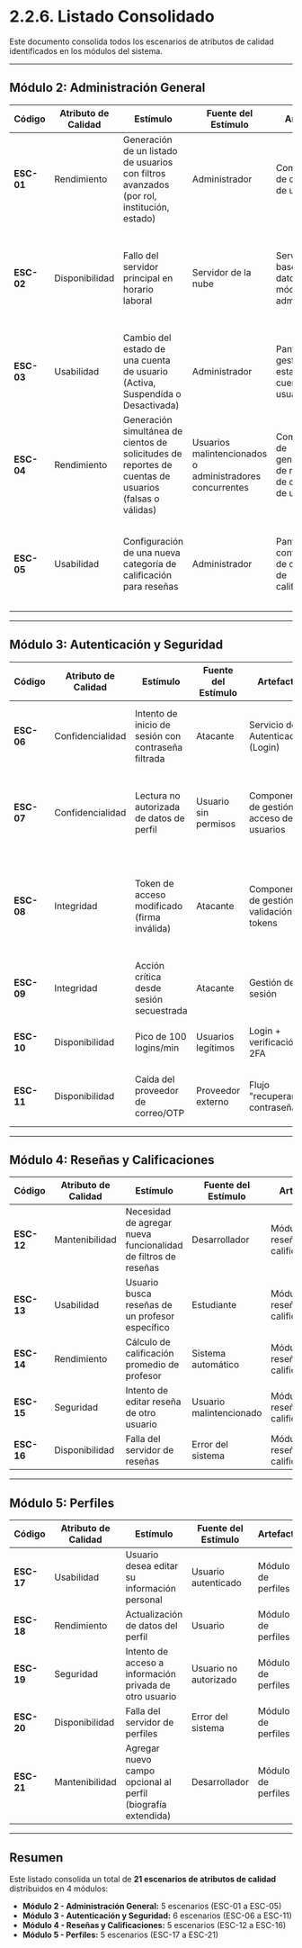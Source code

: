 # 2.2.6. Listado Consolidado

Este documento consolida todos los escenarios de atributos de calidad identificados en los módulos del sistema.

---

## Módulo 2: Administración General

| Código | Atributo de Calidad | Estímulo | Fuente del Estímulo | Artefacto | Entorno | Respuesta | Medida de Respuesta |
|--------|---------------------|----------|-------------------|----------|---------|-----------|-------------------|
| **ESC-01** | Rendimiento | Generación de un listado de usuarios con filtros avanzados (por rol, institución, estado) | Administrador | Componente de consulta de usuarios | Horario pico con 300 usuarios concurrentes | El sistema muestra el listado sin afectar otros procesos | El tiempo de respuesta no supera los 3 segundos |
| **ESC-02** | Disponibilidad | Fallo del servidor principal en horario laboral | Servidor de la nube | Servicio de base de datos del módulo administrativo | Operación en entorno crítico | El sistema debe reiniciar automáticamente el servicio o notificar al administrador para recuperación manual | El tiempo de indisponibilidad no supera los 10 minutos |
| **ESC-03** | Usabilidad | Cambio del estado de una cuenta de usuario (Activa, Suspendida o Desactivada) | Administrador | Pantalla de gestión de estado de cuenta de usuario | Primera vez de uso | El administrador puede completar la acción sin necesidad de asistencia externa | La acción se realiza en menos de 3 pasos y en menos de 2 minutos |
| **ESC-04** | Rendimiento | Generación simultánea de cientos de solicitudes de reportes de cuentas de usuarios (falsas o válidas) | Usuarios malintencionados o administradores concurrentes | Componente de generación de reportes de cuentas de usuarios | Horario laboral con carga alta | El sistema activa limitación de peticiones o colas para evitar saturación | El servicio sigue disponible y las solicitudes excedentes se rechazan o ponen en cola en <1s |
| **ESC-05** | Usabilidad | Configuración de una nueva categoría de calificación para reseñas | Administrador | Pantalla de configuración de categorías de calificación | Primera vez de uso | El administrador puede crear, modificar o eliminar categorías sin necesidad de capacitación avanzada | La acción se completa en menos de 5 pasos y en menos de 3 minutos |

---

## Módulo 3: Autenticación y Seguridad

| Código | Atributo de Calidad | Estímulo | Fuente del Estímulo | Artefacto | Entorno | Respuesta | Medida de Respuesta |
|--------|---------------------|----------|-------------------|----------|---------|-----------|-------------------|
| **ESC-06** | Confidencialidad | Intento de inicio de sesión con contraseña filtrada | Atacante | Servicio de Autenticación (Login) | Internet público | Rechazar autenticación; registrar intento; no revelar si el correo existe | Respuesta 401 en < 300 ms; sin mensajes que confirmen existencia de cuenta |
| **ESC-07** | Confidencialidad | Lectura no autorizada de datos de perfil | Usuario sin permisos | Componente de gestión de acceso de usuarios | Sesión activa | Enforzar control por rol/propiedad de recurso | 100% de endpoints con verificación de rol/owner; 0 accesos indebidos en pruebas |
| **ESC-08** | Integridad | Token de acceso modificado (firma inválida) | Atacante | Componente de gestión y validación de tokens | Producción | Rechazar solicitud | Todos los tokens deben ser verificados correctamente, manteniendo una latencia mínima durante la autenticación |
| **ESC-09** | Integridad | Acción crítica desde sesión secuestrada | Atacante | Gestión de sesión | Dispositivo desconocido | Solicitar re autenticación o 2FA; invalidar tokens previos | Detección de cambio de IP en < 3 s; cierre de sesión global en < 6 s |
| **ESC-10** | Disponibilidad | Pico de 100 logins/min | Usuarios legítimos | Login + verificación 2FA | Hora pico | Escalar horizontalmente; rate-limit por IP/usuario | Login < 2 s; error rate < 1%; sin caída del 2FA |
| **ESC-11** | Disponibilidad | Caída del proveedor de correo/OTP | Proveedor externo | Flujo "recuperar contraseña" | Intermitencia externa | Reintentos con backoff; ruta alterna con códigos de respaldo | Éxito ≥ 99% en 15 min; notificación a estado en < 2 min |

---

## Módulo 4: Reseñas y Calificaciones

| Código | Atributo de Calidad | Estímulo | Fuente del Estímulo | Artefacto | Entorno | Respuesta | Medida de Respuesta |
|--------|---------------------|----------|-------------------|----------|---------|-----------|-------------------|
| **ESC-12** | Mantenibilidad | Necesidad de agregar nueva funcionalidad de filtros de reseñas | Desarrollador | Módulo de reseñas y calificaciones | Desarrollo y mantenimiento | Implementar nuevos filtros sin modificar código existente | Tiempo de implementación ≤ 4 horas |
| **ESC-13** | Usabilidad | Usuario busca reseñas de un profesor específico | Estudiante | Módulo de reseñas y calificaciones | Navegación web/móvil | Mostrar reseñas ordenadas con filtros y paginación | Resultados mostrados en ≤ 2 seg |
| **ESC-14** | Rendimiento | Cálculo de calificación promedio de profesor | Sistema automático | Módulo de reseñas y calificaciones | Actualización en tiempo real | Recalcular promedio tras nueva calificación | Actualización en ≤ 100 ms |
| **ESC-15** | Seguridad | Intento de editar reseña de otro usuario | Usuario malintencionado | Módulo de reseñas y calificaciones | Acceso web | Denegar acceso y registrar intento | 100% de intentos bloqueados |
| **ESC-16** | Disponibilidad | Falla del servidor de reseñas | Error del sistema | Módulo de reseñas y calificaciones | Operación normal | Restaurar servicio automáticamente | Tiempo de inactividad ≤ 30 segundos |

---

## Módulo 5: Perfiles

| Código | Atributo de Calidad | Estímulo | Fuente del Estímulo | Artefacto | Entorno | Respuesta | Medida de Respuesta |
|--------|---------------------|----------|-------------------|----------|---------|-----------|-------------------|
| **ESC-17** | Usabilidad | Usuario desea editar su información personal | Usuario autenticado | Módulo de perfiles | Navegación web/móvil | Mostrar formulario de edición con datos actuales precargados | Formulario cargado en ≤ 1.5 seg |
| **ESC-18** | Rendimiento | Actualización de datos del perfil | Usuario | Módulo de perfiles | Operación normal | Guardar cambios en la base de datos | Actualización completada en ≤ 1 seg |
| **ESC-19** | Seguridad | Intento de acceso a información privada de otro usuario | Usuario no autorizado | Módulo de perfiles | Acceso web | Denegar acceso y mostrar solo información pública | 100% de intentos no autorizados bloqueados |
| **ESC-20** | Disponibilidad | Falla del servidor de perfiles | Error del sistema | Módulo de perfiles | Operación normal | Restaurar servicio automáticamente | Tiempo de inactividad ≤ 30 segundos |
| **ESC-21** | Mantenibilidad | Agregar nuevo campo opcional al perfil (biografía extendida) | Desarrollador | Módulo de perfiles | Desarrollo y mantenimiento | Implementar campo sin afectar funcionalidades existentes | Tiempo de implementación ≤ 3 horas |

---

## Resumen

Este listado consolida un total de **21 escenarios de atributos de calidad** distribuidos en 4 módulos:

- **Módulo 2 - Administración General:** 5 escenarios (ESC-01 a ESC-05)
- **Módulo 3 - Autenticación y Seguridad:** 6 escenarios (ESC-06 a ESC-11)
- **Módulo 4 - Reseñas y Calificaciones:** 5 escenarios (ESC-12 a ESC-16)
- **Módulo 5 - Perfiles:** 5 escenarios (ESC-17 a ESC-21)
